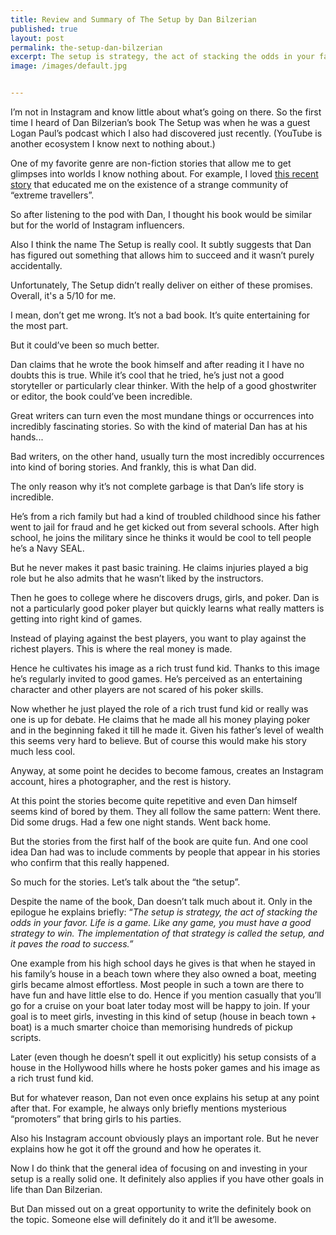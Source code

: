 ```yaml
---
title: Review and Summary of The Setup by Dan Bilzerian 
published: true
layout: post
permalink: the-setup-dan-bilzerian
excerpt: The setup is strategy, the act of stacking the odds in your favor.
image: /images/default.jpg


---
```


I’m not in Instagram and know little about what’s going on there. So the first time I heard of Dan Bilzerian’s book The Setup was when he was a guest Logan Paul’s podcast which I also had discovered just recently. (YouTube is another ecosystem I know next to nothing about.)

One of my favorite genre are non-fiction stories that allow me to get glimpses into worlds I know nothing about. For example, I loved [this recent story](https://getpocket.com/explore/item/the-mysterious-heir-of-extreme-travel) that educated me on the existence of a strange community of “extreme travellers”. 

So after listening to the pod with Dan, I thought his book would be similar but for the world of Instagram influencers. 

Also I think the name The Setup is really cool. It subtly suggests that Dan has figured out something that allows him to succeed and it wasn’t purely accidentally. 

Unfortunately, The Setup didn’t really deliver on either of these promises. Overall, it's a 5/10 for me.

I mean, don’t get me wrong. It’s not a bad book. It’s quite entertaining for the most part.

But it could’ve been so much better. 

Dan claims that he wrote the book himself and after reading it I have no doubts this is true. While it’s cool that he tried, he’s just not a good storyteller or particularly clear thinker. With the help of a good ghostwriter or editor, the book could’ve been incredible. 

Great writers can turn even the most mundane things or occurrences into incredibly fascinating stories. So with the kind of material Dan has at his hands...

Bad writers, on the other hand, usually turn the most incredibly occurrences into kind of boring stories. And frankly, this is what Dan did. 

The only reason why it’s not complete garbage is that Dan’s life story is incredible.

He’s from a rich family but had a kind of troubled childhood since his father went to jail for fraud and he get kicked out from several schools. After high school, he joins the military since he thinks it would be cool to tell people he’s a Navy SEAL. 

But he never makes it past basic training. He claims injuries played a big role but he also admits that he wasn’t liked by the instructors. 

Then he goes to college where he discovers drugs, girls, and poker. Dan is not a particularly good poker player but quickly learns what really matters is getting into right kind of games. 

Instead of playing against the best players, you want to play against the richest players. This is where the real money is made. 

Hence he cultivates his image as a rich trust fund kid. Thanks to this image he’s regularly invited to good games. He’s perceived as an entertaining character and other players are not scared of his poker skills. 

Now whether he just played the role of a rich trust fund kid or really was one is up for debate. He claims that he made all his money playing poker and in the beginning faked it till he made it. Given his father’s level of wealth this seems very hard to believe. But of course this would make his story much less cool. 

Anyway, at some point he decides to become famous, creates an Instagram account, hires a photographer, and the rest is history. 

At this point the stories become quite repetitive and even Dan himself seems kind of bored by them. They all follow the same pattern: Went there. Did some drugs. Had a few one night stands. Went back home. 

But the stories from the first half of the book are quite fun. And one cool idea Dan had was to include comments by people that appear in his stories who confirm that this really happened.

So much for the stories. Let’s talk about the “the setup”.

Despite the name of the book, Dan doesn’t talk much about it. Only in the epilogue he explains briefly: “*The setup is strategy, the act of stacking the odds in your favor. Life is a game. Like any game, you must have a good strategy to win. The implementation of that strategy is called the setup, and it paves the road to success.”* 

One example from his high school days he gives is that when he stayed in his family’s house in a beach town where they also owned a boat, meeting girls became almost effortless. Most people in such a town are there to have fun and have little else to do. Hence if you mention casually that you’ll go for a cruise on your boat later today most will be happy to join. If your goal is to meet girls, investing in this kind of setup (house in beach town + boat) is a much smarter choice than memorising hundreds of pickup scripts. 

Later (even though he doesn’t spell it out explicitly) his setup consists of a house in the Hollywood hills where he hosts poker games and his image as a rich trust fund kid. 

But for whatever reason, Dan not even once explains his setup at any point after that. For example, he always only briefly mentions mysterious “promoters” that bring girls to his parties. 

Also his Instagram account obviously plays an important role. But he never explains how he got it off the ground and how he operates it. 

Now I do think that the general idea of focusing on and investing in your setup is a really solid one. It definitely also applies if you have other goals in life than Dan Bilzerian. 

But Dan missed out on a great opportunity to write the definitely book on the topic. Someone else will definitely do it and it’ll be awesome.

